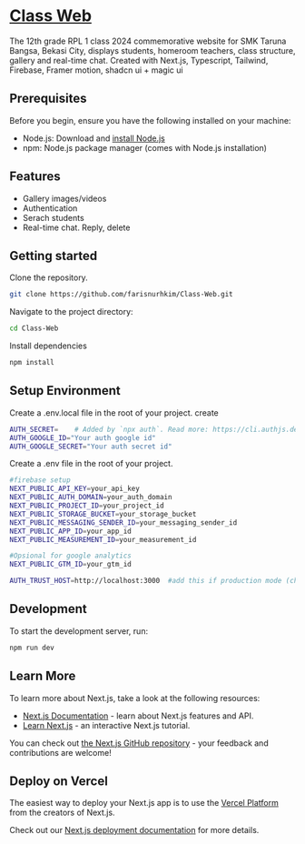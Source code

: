 # [Class Web](https://tb-xiirpl1-24.vercel.app/)
The 12th grade RPL 1 class 2024 commemorative website for SMK Taruna Bangsa, Bekasi City, displays students, homeroom teachers, class structure, gallery and real-time chat. Created with Next.js, Typescript, Tailwind, Firebase, Framer motion, shadcn ui + magic ui

## Prerequisites
Before you begin, ensure you have the following installed on your machine:
- Node.js: Download and [install Node.js](https://nodejs.org)
- npm: Node.js package manager (comes with Node.js installation)

## Features

- Gallery images/videos
- Authentication
- Serach students 
- Real-time chat. Reply, delete


## Getting started

Clone the repository.
```sh
git clone https://github.com/farisnurhkim/Class-Web.git
```
Navigate to the project directory:
```sh
cd Class-Web
```
Install dependencies
```sh
npm install
```

## Setup Environment

Create a .env.local file in the root of your project.
create 
```sh
AUTH_SECRET=	# Added by `npx auth`. Read more: https://cli.authjs.dev
AUTH_GOOGLE_ID="Your auth google id"
AUTH_GOOGLE_SECRET="Your auth secret id"
```
Create a .env file in the root of your project.
```sh
#firebase setup
NEXT_PUBLIC_API_KEY=your_api_key
NEXT_PUBLIC_AUTH_DOMAIN=your_auth_domain
NEXT_PUBLIC_PROJECT_ID=your_project_id
NEXT_PUBLIC_STORAGE_BUCKET=your_storage_bucket
NEXT_PUBLIC_MESSAGING_SENDER_ID=your_messaging_sender_id
NEXT_PUBLIC_APP_ID=your_app_id
NEXT_PUBLIC_MEASUREMENT_ID=your_measurement_id

#Opsional for google analytics
NEXT_PUBLIC_GTM_ID=your_gtm_id

AUTH_TRUST_HOST=http://localhost:3000  #add this if production mode (change it to your domain)
```
## Development

To start the development server, run:
```sh
npm run dev
```


## Learn More

To learn more about Next.js, take a look at the following resources:

- [Next.js Documentation](https://nextjs.org/docs) - learn about Next.js features and API.
- [Learn Next.js](https://nextjs.org/learn) - an interactive Next.js tutorial.

You can check out [the Next.js GitHub repository](https://github.com/vercel/next.js) - your feedback and contributions are welcome!

## Deploy on Vercel

The easiest way to deploy your Next.js app is to use the [Vercel Platform](https://vercel.com/new?utm_medium=default-template&filter=next.js&utm_source=create-next-app&utm_campaign=create-next-app-readme) from the creators of Next.js.

Check out our [Next.js deployment documentation](https://nextjs.org/docs/app/building-your-application/deploying) for more details.
